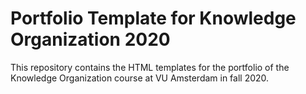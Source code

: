 Portfolio Template for Knowledge Organization 2020
==================================================

This repository contains the HTML templates for the portfolio of the Knowledge
Organization course at VU Amsterdam in fall 2020.
